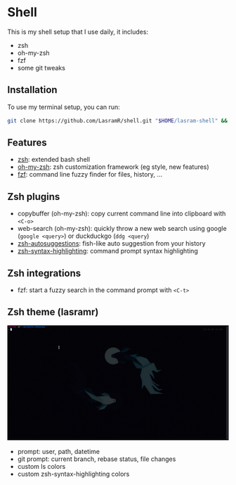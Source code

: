 # Shell

This is my shell setup that I use daily, it includes:
* zsh
* oh-my-zsh
* fzf
* some git tweaks

## Installation

To use my terminal setup, you can run:

```bash
git clone https://github.com/LasramR/shell.git "$HOME/lasram-shell" && cd "$HOME/lasram-shell" && ./setup.sh
```

## Features

* [zsh](https://www.zsh.org/): extended bash shell
* [oh-my-zsh](https://github.com/ohmyzsh/ohmyzsh): zsh customization framework (eg style, new features)
* [fzf](https://github.com/junegunn/fzf): command line fuzzy finder for files, history, ...

## Zsh plugins

* copybuffer (oh-my-zsh): copy current command line into clipboard with `<C-o>`
* web-search (oh-my-zsh): quickly throw a new web search using google (`google <query>`) or duckduckgo (`ddg <query`)
* [zsh-autosuggestions](https://github.com/zsh-users/zsh-autosuggestions): fish-like auto suggestion from your history
* [zsh-syntax-highlighting](https://github.com/zsh-users/zsh-syntax-highlighting): command prompt syntax highlighting

## Zsh integrations

* fzf: start a fuzzy search in the command prompt with `<C-t>`

## Zsh theme (lasramr)

![LasramR theme](./assets/theme.gif)

* prompt: user, path, datetime 
* git prompt: current branch, rebase status, file changes
* custom ls colors
* custom zsh-syntax-highlighting colors

